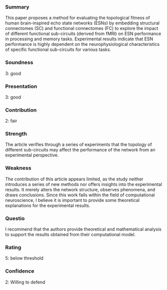 ### Summary
This paper proposes a method for evaluating the topological fitness of human brain-inspired echo state networks (ESNs) by embedding structural connectomes (SC) and functional connectomes (FC) to explore the impact of different functional sub-circuits (derived from fMRI) on ESN performance in processing and memory tasks. Experimental results indicate that ESN performance is highly dependent on the neurophysiological characteristics of specific functional sub-circuits for various tasks. 

### Soundness
3: good

### Presentation
3: good

### Contribution
2: fair

### Strength
The article verifies through a series of experiments that the topology of different sub-circuits may affect the performance of the network from an experimental perspective.

### Weakness
The contribution of this article appears limited, as the study neither introduces a series of new methods nor offers insights into the experimental results. It merely alters the network structure, observes phenomena, and draws conclusions. Since this work falls within the field of computational neuroscience, I believe it is important to provide some theoretical explanations for the experimental results.

### Questio
I recommend that the authors provide theoretical and mathematical analysis to support the results obtained from their computational model.

### Rating
5: below threshold

### Confidence
2: Willing to defend